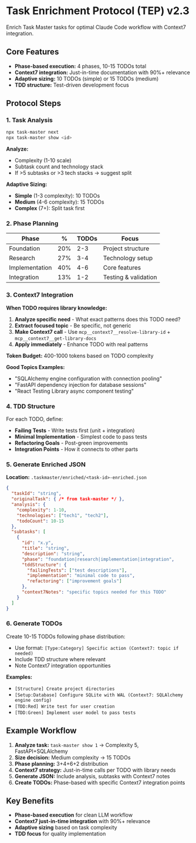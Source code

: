 # Task Enrichment Protocol (TEP) v2.3

Enrich Task Master tasks for optimal Claude Code workflow with Context7 integration.

## Core Features
- **Phase-based execution:** 4 phases, 10-15 TODOs total
- **Context7 integration:** Just-in-time documentation with 90%+ relevance
- **Adaptive sizing:** 10 TODOs (simple) or 15 TODOs (medium)
- **TDD structure:** Test-driven development focus

## Protocol Steps

### 1. Task Analysis
```bash
npx task-master next
npx task-master show <id>
```

**Analyze:**
- Complexity (1-10 scale)
- Subtask count and technology stack
- If >5 subtasks or >3 tech stacks → suggest split

**Adaptive Sizing:**
- **Simple** (1-3 complexity): 10 TODOs  
- **Medium** (4-6 complexity): 15 TODOs
- **Complex** (7+): Split task first

### 2. Phase Planning

| Phase | % | TODOs | Focus |
|-------|---|-------|-------|
| Foundation | 20% | 2-3 | Project structure |
| Research | 27% | 3-4 | Technology setup |
| Implementation | 40% | 4-6 | Core features |
| Integration | 13% | 1-2 | Testing & validation |

### 3. Context7 Integration

**When TODO requires library knowledge:**
1. **Analyze specific need** - What exact patterns does this TODO need?
2. **Extract focused topic** - Be specific, not generic
3. **Make Context7 call** - Use `mcp__context7__resolve-library-id` + `mcp__context7__get-library-docs`
4. **Apply immediately** - Enhance TODO with real patterns

**Token Budget:** 400-1000 tokens based on TODO complexity

**Good Topics Examples:**
- "SQLAlchemy engine configuration with connection pooling"
- "FastAPI dependency injection for database sessions"  
- "React Testing Library async component testing"

### 4. TDD Structure

For each TODO, define:
- **Failing Tests** - Write tests first (unit + integration)
- **Minimal Implementation** - Simplest code to pass tests
- **Refactoring Goals** - Post-green improvements
- **Integration Points** - How it connects to other parts

### 5. Generate Enriched JSON

**Location:** `.taskmaster/enriched/<task-id>-enriched.json`

```json
{
  "taskId": "string",
  "originalTask": { /* from task-master */ },
  "analysis": {
    "complexity": 1-10,
    "technologies": ["tech1", "tech2"],
    "todoCount": 10-15
  },
  "subtasks": [
    {
      "id": "x.y", 
      "title": "string",
      "description": "string",
      "phase": "foundation|research|implementation|integration",
      "tddStructure": {
        "failingTests": ["test descriptions"],
        "implementation": "minimal code to pass",
        "refactoring": ["improvement goals"]
      },
      "context7Notes": "specific topics needed for this TODO"
    }
  ]
}
```

### 6. Generate TODOs

Create 10-15 TODOs following phase distribution:
- Use format: `[Type:Category] Specific action (Context7: topic if needed)`
- Include TDD structure where relevant
- Note Context7 integration opportunities

**Examples:**
- `[Structure] Create project directories`
- `[Setup:Database] Configure SQLite with WAL (Context7: SQLAlchemy engine config)`
- `[TDD:Red] Write test for user creation`
- `[TDD:Green] Implement user model to pass tests`

## Example Workflow

1. **Analyze task:** `task-master show 1` → Complexity 5, FastAPI+SQLAlchemy
2. **Size decision:** Medium complexity → 15 TODOs  
3. **Phase planning:** 3+4+6+2 distribution
4. **Context7 strategy:** Just-in-time calls per TODO with library needs
5. **Generate JSON:** Include analysis, subtasks with Context7 notes
6. **Create TODOs:** Phase-based with specific Context7 integration points

## Key Benefits

- **Phase-based execution** for clean LLM workflow
- **Context7 just-in-time integration** with 90%+ relevance  
- **Adaptive sizing** based on task complexity
- **TDD focus** for quality implementation